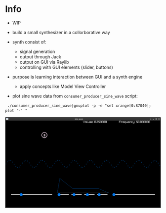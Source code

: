 # Info
- WIP
- build a small synthesizer in a collorborative way
- synth consist of:
  - signal generation
  - output through Jack
  - output on GUI via Raylib
  - controlling with GUI elements (slider, buttons)
- purpose is learning interaction between GUI and a synth engine
  - apply concepts like Model View Controller

- plot sine wave data from `consumer_producer_sine_wave` script:
```
 ./consumer_producer_sine_wave|gnuplot -p -e "set xrange[0:87040]; plot '-' "
```
![Alt text](screenshot_sine_wave.png)


